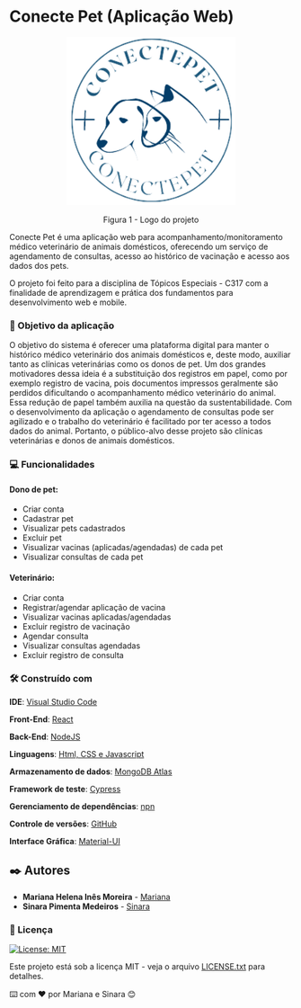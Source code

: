 # Conecte Pet (Aplicação Web)
<p align="center">
<img src="https://github.com/Mariana-Helena/C317-Conecte-Pet-Web/blob/main/src/images/Logo.png" height="300" width="300" >
</p>
<p align="center">Figura 1 - Logo do projeto</p>

<p> Conecte Pet é uma aplicação web para acompanhamento/monitoramento médico veterinário de animais domésticos, oferecendo um serviço de agendamento de consultas, acesso ao histórico de vacinação e acesso aos dados dos pets.  </p>

<p>O projeto foi feito para a disciplina de Tópicos Especiais - C317 com a finalidade de aprendizagem e prática dos fundamentos para desenvolvimento web e mobile. </p>

 ### 🎯 Objetivo da aplicação
<p>  O objetivo do sistema é oferecer uma plataforma digital para manter o histórico médico veterinário dos animais domésticos e, deste modo, auxiliar tanto as clínicas veterinárias como os donos de pet. Um dos grandes motivadores dessa ideia é a substituição dos registros em papel, como por exemplo registro de vacina, pois documentos impressos geralmente são perdidos dificultando o acompanhamento médico veterinário do animal. Essa redução de papel também auxilia na questão da sustentabilidade.  
Com o desenvolvimento da aplicação o agendamento de consultas pode ser agilizado e o trabalho do veterinário é facilitado por ter acesso a todos dados do animal. 
Portanto, o público-alvo desse projeto são clínicas veterinárias e donos de animais domésticos. </p>

### 💻 Funcionalidades
#### Dono de pet:
- Criar conta
- Cadastrar pet
- Visualizar pets cadastrados
- Excluir pet
- Visualizar vacinas (aplicadas/agendadas) de cada pet
- Visualizar consultas de cada pet

#### Veterinário:
- Criar conta
- Registrar/agendar aplicação de vacina
- Visualizar vacinas aplicadas/agendadas 
- Excluir registro de vacinação
- Agendar consulta
- Visualizar consultas agendadas 
- Excluir registro de consulta

### 🛠️ Construído com

**IDE**: [Visual Studio Code](https://code.visualstudio.com/)

**Front-End**: [React](https://pt-br.reactjs.org/)

**Back-End**: [NodeJS](https://nodejs.org/en/)

**Linguagens**: [Html, CSS e Javascript](https://www.devmedia.com.br/primeiros-passos-no-html5-javascript-e-css3/25647)

**Armazenamento de dados**: [MongoDB Atlas](https://www.mongodb.com/)

**Framework de teste**: [Cypress](https://www.cypress.io/)

**Gerenciamento de dependências**: [npn](https://www.npmjs.com/)

**Controle de versões**: [GitHub](https://github.com/)

**Interface Gráfica**: [Material-UI](https://material-ui.com/pt/)


## ✒️ Autores

* **Mariana Helena Inês Moreira** - [Mariana](https://github.com/Mariana-Helena)
* **Sinara Pimenta Medeiros** - [Sinara](https://github.com/SinaraPimenta)

### 📄 Licença
[![License: MIT](https://img.shields.io/badge/License-MIT-yellow.svg)](https://badges.mit-license.org/)

Este projeto está sob a licença MIT - veja o arquivo [LICENSE.txt](https://github.com/Mariana-Helena/C317-Conecte-Pet-Web/blob/main/LICENSE) para detalhes.

⌨️ com ❤️ por Mariana e Sinara 😊


